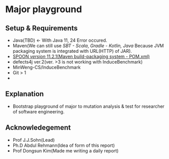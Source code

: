 # Major playground

  ## Setup & Requirements
  
  - Java(TBD) <- With Java 11, 24 Error occured.
  - Maven(We can still use *SBT - Scala*, *Gradle - Kotlin, Java* Because JVM packaging system is integrated with URL(HTTP) of JAR).
  - [SPOON *version* 11.2.1(Maven build-packaging system - POM.xml)](https://central.sonatype.com/artifact/fr.inria.gforge.spoon/spoon-core)
  - defects4j ver.2(ver. >3 is not working with InduceBenchmark)
  - MinWeng-CS/InduceBenchmark
  - Git > 1
  - 
## Explanation

  - Bootstrap playground of major to mutation analysis & test for researcher of software engineering. 

## Acknowledegement  

  - Prof J.J.Sohn(Lead)
  - Ph.D Abdul Rehmann(Idea of form of this report)
  - Prof Dongsun Kim(Made me writing a daily report)


